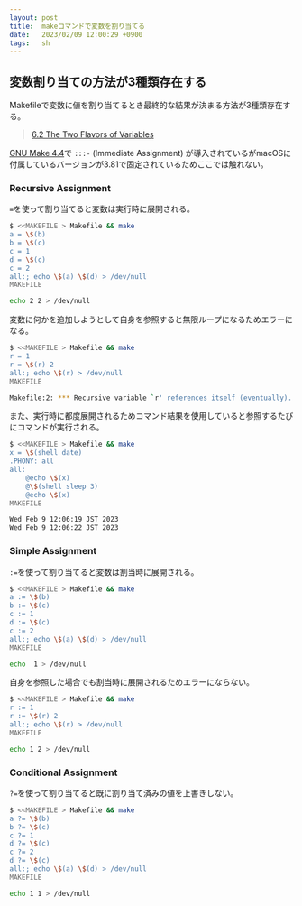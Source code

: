 ```yaml
---
layout: post
title:  makeコマンドで変数を割り当てる
date:   2023/02/09 12:00:29 +0900
tags:   sh
---
```


## 変数割り当ての方法が3種類存在する

Makefileで変数に値を割り当てるとき最終的な結果が決まる方法が3種類存在する。

> [6.2 The Two Flavors of Variables](https://ftp.gnu.org/old-gnu/Manuals/make-3.80/html_chapter/make_6.html#SEC67)

[GNU Make 4.4](https://lists.gnu.org/archive/html/info-gnu/2022-10/msg00008.html)で `:::-` (Immediate Assignment) が導入されているがmacOSに付属しているバージョンが3.81で固定されているためここでは触れない。

### Recursive Assignment

`=`を使って割り当てると変数は実行時に展開される。

```sh
$ <<MAKEFILE > Makefile && make
a = \$(b)
b = \$(c)
c = 1
d = \$(c)
c = 2
all:; echo \$(a) \$(d) > /dev/null
MAKEFILE

echo 2 2 > /dev/null
```

変数に何かを追加しようとして自身を参照すると無限ループになるためエラーになる。

```sh
$ <<MAKEFILE > Makefile && make
r = 1
r = \$(r) 2
all:; echo \$(r) > /dev/null
MAKEFILE

Makefile:2: *** Recursive variable `r' references itself (eventually).  Stop.
```

また、実行時に都度展開されるためコマンド結果を使用していると参照するたびにコマンドが実行される。

<!-- markdownlint-disable MD010 -->
```sh
$ <<MAKEFILE > Makefile && make
x = \$(shell date)
.PHONY: all
all:
	@echo \$(x)
	@\$(shell sleep 3)
	@echo \$(x)
MAKEFILE

Wed Feb 9 12:06:19 JST 2023
Wed Feb 9 12:06:22 JST 2023
```
<!-- markdownlint-enable MD010 -->

### Simple Assignment

`:=`を使って割り当てると変数は割当時に展開される。

```sh
$ <<MAKEFILE > Makefile && make
a := \$(b)
b := \$(c)
c := 1
d := \$(c)
c := 2
all:; echo \$(a) \$(d) > /dev/null
MAKEFILE

echo  1 > /dev/null
```

自身を参照した場合でも割当時に展開されるためエラーにならない。

```sh
$ <<MAKEFILE > Makefile && make
r := 1
r := \$(r) 2
all:; echo \$(r) > /dev/null
MAKEFILE

echo 1 2 > /dev/null
```

### Conditional Assignment

`?=`を使って割り当てると既に割り当て済みの値を上書きしない。

```sh
$ <<MAKEFILE > Makefile && make
a ?= \$(b)
b ?= \$(c)
c ?= 1
d ?= \$(c)
c ?= 2
d ?= \$(c)
all:; echo \$(a) \$(d) > /dev/null
MAKEFILE

echo 1 1 > /dev/null
```
